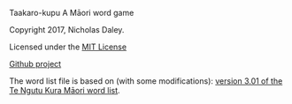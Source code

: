 Taakaro-kupu
A Māori word game

Copyright 2017, Nicholas Daley.

Licensed under the <a href="https://opensource.org/licenses/MIT">MIT License</a>

<a href="https://github.com/ntdaley/taakaro-kupu">Github project</a>

The word list file is based on (with some modifications): <a href="http://www.taiuru.maori.nz/tnk/aspell/">version 3.01 of the Te Ngutu Kura Māori word list</a>.
